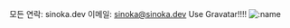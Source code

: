 모든 연락: sinoka.dev
이메일: sinoka@sinoka.dev
Use Gravatar!!!!
![:name](https://count.getloli.com/@newkincode)
